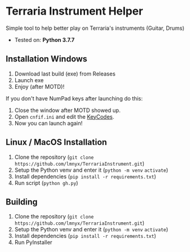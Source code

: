 # Terraria Instrument Helper
Simple tool to help better play on Terraria's instruments (Guitar, Drums)

* Tested on: **Python 3.7.7**

## Installation Windows
1. Download last build (exe) from Releases
2. Launch exe
3. Enjoy (after MOTD)!

If you don't have NumPad keys after launching do this:

1. Close the window after MOTD showed up.
2. Open `cnfif.ini` and edit the [KeyCodes](https://www.cambiaresearch.com/articles/15/javascript-char-codes-key-codes).
3. Now you can launch again!

## Linux / MacOS Installation
1. Clone the repository (`git clone https://github.com/lmnyx/TerrariaInstrument.git`)
2. Setup the Python venv and enter it (`python -m venv` `activate`)
3. Install dependencies (`pip install -r requirements.txt`)
4. Run script (`python gh.py`)

## Building
1. Clone the repository (`git clone https://github.com/lmnyx/TerrariaInstrument.git`)
2. Setup the Python venv and enter it (`python -m venv` `activate`)
3. Install dependencies (`pip install -r requirements.txt`)
4. Run PyInstaller

